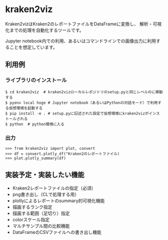 # kraken2viz

Kraken2vizはKraken2のレポートファイルをDataFrameに変換し、
解析・可視化までの処理を自動化するツールです。

Jupyter notebook内での利用、あるいはコマンドラインでの画像出力に利用することを想定しています。

## 利用例

### ライブラリのインストール

```
$ cd kraken2viz  # kraken2vizローカルレポジトリのsetup.pyと同じレベルのに移動する
$ pyenv local hoge # Jupyter notebook（あるいはPythonの対話モード）で利用する仮想環境を起動する
$ pip install -e . # setup.pyに記述された設定で仮想環境にkraken2vizがインストールされる
$ python  # python環境に入る
```

### 出力

```
>>> from kraken2viz import plot, convert
>>> df = convert.plotly_df("Kraken2のレポートファイル)
>>> plot.plotly_summary(df)
```

## 実装予定・実装したい機能
- Kraken2レポートファイルの指定（必須）
- png書き出し（CLで処理する用）
- plotlyによるレポートのsummary的可視化機能
- 描画するランク指定
- 描画する範囲（足切り）指定
- colorスケール指定
- マルチサンプル間の比較機能
- DataFrameのCSVファイルへの書き出し機能
